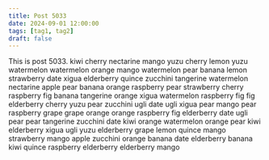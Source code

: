```yaml
---
title: Post 5033
date: 2024-09-01 12:00:00
tags: [tag1, tag2]
draft: false
---
```

This is post 5033.
kiwi
cherry
nectarine
mango
yuzu
cherry
lemon
yuzu
watermelon
watermelon
orange
mango
watermelon
pear
banana
lemon
strawberry
date
xigua
elderberry
quince
zucchini
tangerine
watermelon
nectarine
apple
pear
banana
orange
raspberry
pear
strawberry
cherry
raspberry
fig
banana
tangerine
orange
xigua
watermelon
raspberry
fig
fig
elderberry
cherry
yuzu
pear
zucchini
ugli
date
ugli
xigua
pear
mango
pear
raspberry
grape
grape
orange
orange
raspberry
fig
elderberry
date
ugli
pear
pear
tangerine
zucchini
date
kiwi
orange
watermelon
orange
pear
kiwi
elderberry
xigua
ugli
yuzu
elderberry
grape
lemon
quince
mango
strawberry
mango
apple
zucchini
orange
banana
date
elderberry
banana
kiwi
quince
raspberry
elderberry
elderberry
mango
